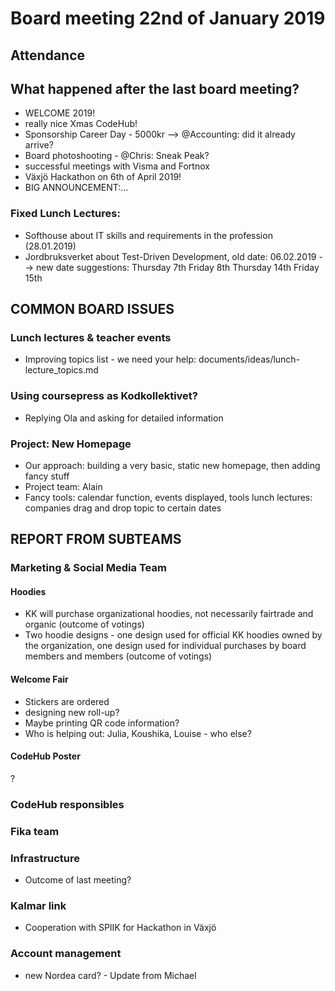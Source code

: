 # Board meeting 22nd of January 2019
## Attendance



## What happened after the last board meeting? 
- WELCOME 2019!
- really nice Xmas CodeHub!
- Sponsorship Career Day - 5000kr --> @Accounting: did it already arrive?
- Board photoshooting - @Chris: Sneak Peak?
- successful meetings with Visma and Fortnox
- Växjö Hackathon on 6th of April 2019!
- BIG ANNOUNCEMENT:...

### Fixed Lunch Lectures:
- Softhouse about IT skills and requirements in the profession (28.01.2019)
- Jordbruksverket about Test-Driven Development, old date: 06.02.2019
--> new date suggestions: 
Thursday 7th
Friday 8th
Thursday 14th
Friday 15th

## COMMON BOARD ISSUES
### Lunch lectures & teacher events
- Improving topics list - we need your help: documents/ideas/lunch-lecture_topics.md

### Using coursepress as Kodkollektivet? 
- Replying Ola and asking for detailed information

### Project: New Homepage
- Our approach: building a very basic, static new homepage, then adding fancy stuff
- Project team: Alain 
- Fancy tools: calendar function, events displayed, tools lunch lectures: companies drag and drop topic to certain dates

## REPORT FROM SUBTEAMS
### Marketing & Social Media Team
#### Hoodies
- KK will purchase organizational hoodies, not necessarily fairtrade and organic (outcome of votings)
- Two hoodie designs - one design used for official KK hoodies owned by the organization, one design used for individual purchases by board members and members (outcome of votings)

#### Welcome Fair
- Stickers are ordered
- designing new roll-up?
- Maybe printing QR code information?
- Who is helping out: Julia, Koushika, Louise - who else?

#### CodeHub Poster
?

### CodeHub responsibles


### Fika team


### Infrastructure
- Outcome of last meeting?

### Kalmar link
- Cooperation with SPIIK for Hackathon in Växjö

### Account management
- new Nordea card? - Update from Michael
